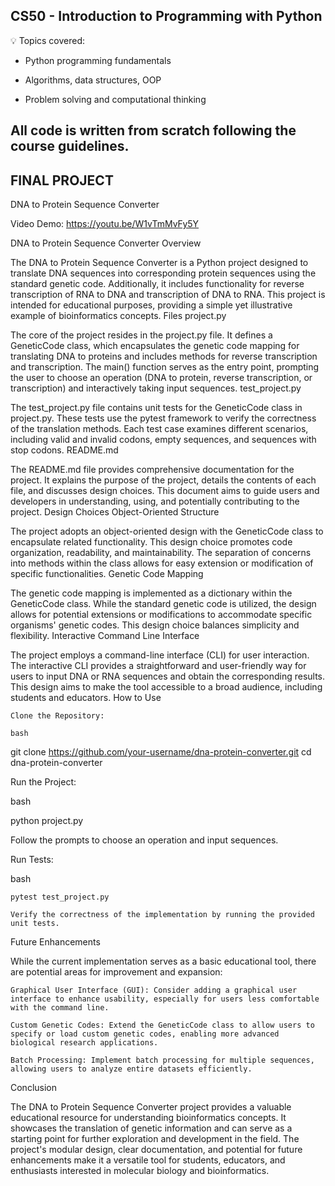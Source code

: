 
## CS50 - Introduction to Programming with Python

💡 Topics covered:

- Python programming fundamentals

- Algorithms, data structures, OOP

- Problem solving and computational thinking

All code is written from scratch following the course guidelines.
------------------------------------------------------------
## FINAL PROJECT 
DNA to Protein Sequence Converter

Video Demo: https://youtu.be/W1vTmMvFy5Y

DNA to Protein Sequence Converter Overview

The DNA to Protein Sequence Converter is a Python project designed to translate DNA sequences into corresponding protein sequences using the standard genetic code. Additionally, it includes functionality for reverse transcription of RNA to DNA and transcription of DNA to RNA. This project is intended for educational purposes, providing a simple yet illustrative example of bioinformatics concepts.
Files
project.py

The core of the project resides in the project.py file. It defines a GeneticCode class, which encapsulates the genetic code mapping for translating DNA to proteins and includes methods for reverse transcription and transcription. The main() function serves as the entry point, prompting the user to choose an operation (DNA to protein, reverse transcription, or transcription) and interactively taking input sequences.
test_project.py

The test_project.py file contains unit tests for the GeneticCode class in project.py. These tests use the pytest framework to verify the correctness of the translation methods. Each test case examines different scenarios, including valid and invalid codons, empty sequences, and sequences with stop codons.
README.md

The README.md file provides comprehensive documentation for the project. It explains the purpose of the project, details the contents of each file, and discusses design choices. This document aims to guide users and developers in understanding, using, and potentially contributing to the project.
Design Choices
Object-Oriented Structure

The project adopts an object-oriented design with the GeneticCode class to encapsulate related functionality. This design choice promotes code organization, readability, and maintainability. The separation of concerns into methods within the class allows for easy extension or modification of specific functionalities.
Genetic Code Mapping

The genetic code mapping is implemented as a dictionary within the GeneticCode class. While the standard genetic code is utilized, the design allows for potential extensions or modifications to accommodate specific organisms' genetic codes. This design choice balances simplicity and flexibility.
Interactive Command Line Interface

The project employs a command-line interface (CLI) for user interaction. The interactive CLI provides a straightforward and user-friendly way for users to input DNA or RNA sequences and obtain the corresponding results. This design aims to make the tool accessible to a broad audience, including students and educators.
How to Use

    Clone the Repository:

    bash

git clone https://github.com/your-username/dna-protein-converter.git
cd dna-protein-converter

Run the Project:

bash

python project.py

Follow the prompts to choose an operation and input sequences.

Run Tests:

bash

    pytest test_project.py

    Verify the correctness of the implementation by running the provided unit tests.

Future Enhancements

While the current implementation serves as a basic educational tool, there are potential areas for improvement and expansion:

    Graphical User Interface (GUI): Consider adding a graphical user interface to enhance usability, especially for users less comfortable with the command line.

    Custom Genetic Codes: Extend the GeneticCode class to allow users to specify or load custom genetic codes, enabling more advanced biological research applications.

    Batch Processing: Implement batch processing for multiple sequences, allowing users to analyze entire datasets efficiently.

Conclusion

The DNA to Protein Sequence Converter project provides a valuable educational resource for understanding bioinformatics concepts. It showcases the translation of genetic information and can serve as a starting point for further exploration and development in the field. The project's modular design, clear documentation, and potential for future enhancements make it a versatile tool for students, educators, and enthusiasts interested in molecular biology and bioinformatics.
